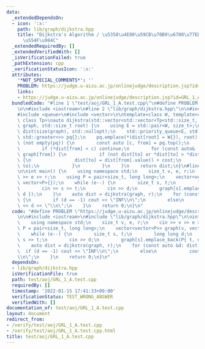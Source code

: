 ```yaml
---
data:
  _extendedDependsOn:
  - icon: ':x:'
    path: lib/graph/dijkstra.hpp
    title: "Dijkstra's Algorithm / \u5358\u4E00\u59CB\u70B9\u6700\u77ED\u7D4C\u8DEF\
      \u554F\u984C"
  _extendedRequiredBy: []
  _extendedVerifiedWith: []
  _isVerificationFailed: true
  _pathExtension: cpp
  _verificationStatusIcon: ':x:'
  attributes:
    '*NOT_SPECIAL_COMMENTS*': ''
    PROBLEM: https://judge.u-aizu.ac.jp/onlinejudge/description.jsp?id=GRL_1_A
    links:
    - https://judge.u-aizu.ac.jp/onlinejudge/description.jsp?id=GRL_1_A
  bundledCode: "#line 1 \"test/aoj/GRL_1_A.test.cpp\"\n#define PROBLEM \"https://judge.u-aizu.ac.jp/onlinejudge/description.jsp?id=GRL_1_A\"\
    \n\n#include <iostream>\n#line 2 \"lib/graph/dijkstra.hpp\"\n\n#include <optional>\n\
    #include <queue>\n#include <vector>\n\ntemplate<class W, template<class, class>\
    \ class Tp>\nauto dijkstra(std::vector<std::vector<Tp<std::size_t, W>>> const&\
    \ graph, std::size_t root) {\n    using E = std::pair<W, size_t>;\n    std::vector<std::optional<W>>\
    \ dist(size(graph), std::nullopt);\n    std::priority_queue<E, std::vector<E>,\
    \ std::greater<>> pq{};\n    pq.emplace(*(dist[root] = W{}), root);\n    while\
    \ (not empty(pq)) {\n        const auto [c, from] = pq.top();\n        pq.pop();\n\
    \        if (*dist[from] < c) continue;\n        for (const auto& [to, cost]:\
    \ graph[from]) {\n            if (not dist[to] or *dist[to] > *dist[from] + cost)\
    \ {\n                dist[to] = dist[from].value() + cost;\n                pq.emplace(*dist[to],\
    \ to);\n            }\n        }\n    }\n    return dist;\n}\n#line 5 \"test/aoj/GRL_1_A.test.cpp\"\
    \n\nint main() {\n    using namespace std;\n    size_t v, e, r;\n    cin >> v\
    \ >> e >> r;\n    using P = pair<size_t, long long>;\n    vector<vector<P>> graph(v,\
    \ vector<P>{});\n    while (e--) {\n        size_t s, t;\n        long long d;\n\
    \        cin >> s >> t;\n        cin >> d;\n        graph[s].emplace_back(P{ t,\
    \ d });\n    }\n    auto dist = dijkstra(graph, r);\n    for (const auto &d: dist)\
    \ {\n        if (d == -1) cout << \"INF\\n\";\n        else\n            cout\
    \ << d << \"\\n\";\n    }\n    return 0;\n}\n"
  code: "#define PROBLEM \"https://judge.u-aizu.ac.jp/onlinejudge/description.jsp?id=GRL_1_A\"\
    \n\n#include <iostream>\n#include \"lib/graph/dijkstra.hpp\"\n\nint main() {\n\
    \    using namespace std;\n    size_t v, e, r;\n    cin >> v >> e >> r;\n    using\
    \ P = pair<size_t, long long>;\n    vector<vector<P>> graph(v, vector<P>{});\n\
    \    while (e--) {\n        size_t s, t;\n        long long d;\n        cin >>\
    \ s >> t;\n        cin >> d;\n        graph[s].emplace_back(P{ t, d });\n    }\n\
    \    auto dist = dijkstra(graph, r);\n    for (const auto &d: dist) {\n      \
    \  if (d == -1) cout << \"INF\\n\";\n        else\n            cout << d << \"\
    \\n\";\n    }\n    return 0;\n}\n"
  dependsOn:
  - lib/graph/dijkstra.hpp
  isVerificationFile: true
  path: test/aoj/GRL_1_A.test.cpp
  requiredBy: []
  timestamp: '2022-01-15 17:41:33+09:00'
  verificationStatus: TEST_WRONG_ANSWER
  verifiedWith: []
documentation_of: test/aoj/GRL_1_A.test.cpp
layout: document
redirect_from:
- /verify/test/aoj/GRL_1_A.test.cpp
- /verify/test/aoj/GRL_1_A.test.cpp.html
title: test/aoj/GRL_1_A.test.cpp
---
```

